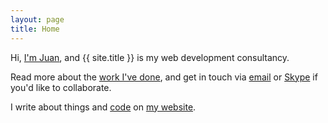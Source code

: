 ```yaml
---
layout: page
title: Home
---
```


Hi, [I'm Juan](https://opyate.com), and {{ site.title }} is my web development consultancy.

Read more about the [work I've done](cv), and get in touch via [email](mailto:juan+www@uys.io) or [Skype](skype:opyate?call) if you'd like to collaborate.

I write about things and [code](https://github.com/opyate/) on [my website](https://opyate.com/).
